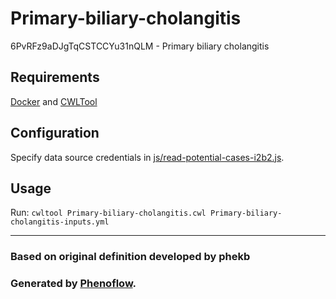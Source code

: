 # Primary-biliary-cholangitis

6PvRFz9aDJgTqCSTCCYu31nQLM - Primary biliary cholangitis

## Requirements

[Docker](https://docs.docker.com/install/) and [CWLTool](https://github.com/common-workflow-language/cwltool#install)

## Configuration

Specify data source credentials in [js/read-potential-cases-i2b2.js](js/read-potential-cases-i2b2.js).

## Usage

Run: `cwltool Primary-biliary-cholangitis.cwl Primary-biliary-cholangitis-inputs.yml`

***

### Based on original definition developed by phekb
### Generated by [Phenoflow](https://kclhi.org/phenoflow).
